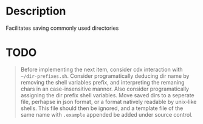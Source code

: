# Description 

Facilitates saving commonly used directories

# TODO

> Before implementing the next item, consider cdx interaction with `~/dir-prefixes.sh`. Consider programatically deducing dir name by removing the shell variables prefix, and interpreting the remaning chars in an case-insensitive mannor. Also consider programatically assigning the dir prefix shell variables.
> Move saved dirs to a seperate file, perhapse in json format, or a format natively readable by unix-like shells. This file should then be ignored, and a template file of the same name with `.example` appended be added under source control.
